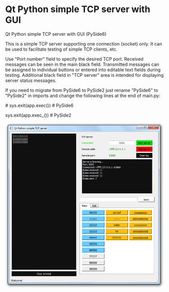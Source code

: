 # Qt Python simple TCP server with GUI
Qt Python simple TCP server with GUI (PySide6)

This is a simple TCP server supporting one connection (socket) only.
It can be used to facilitate testing of simple TCP clients, etc.

Use "Port number" field to specify the desired TCP port.
Received messages can be seen in the main black field.
Transmitted messages can be assigned to individual buttons or entered into editable text fields during testing.
Additional black field in "TCP server" area is intended for displaying server status messages.

If you need to migrate from PySide6 to PySide2 just rename "PySide6" to "PySide2" in imports and change the following lines at the end of main.py:

\# sys.exit(app.exec())  \# PySide6

sys.exit(app.exec_())   \# PySide2


![Qt Python simple TCP server with GUI](qt-python-tcp-server-with-gui.png)
